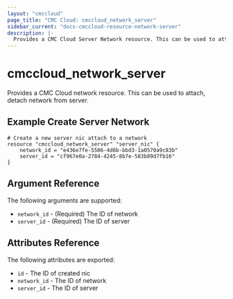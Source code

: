 ```yaml
---
layout: "cmccloud"
page_title: "CMC Cloud: cmccloud_network_server"
sidebar_current: "docs-cmccloud-resource-network-server"
description: |-
  Provides a CMC Cloud Server Network resource. This can be used to attach, detach network from server.
---
```


# cmccloud\_network\_server

Provides a CMC Cloud network resource. This can be used to attach, detach network from server.

## Example Create Server Network

```hcl
# Create a new server nic attach to a network
resource "cmccloud_network_server" "server_nic" {
    network_id = "e436e7fe-5506-4d6b-bbd3-1a0570a9c83b"
    server_id = "cf967e0a-2784-4245-8b7e-583b89d7fb16"
}
```

## Argument Reference

The following arguments are supported:

* `network_id` - (Required) The ID of network 
* `server_id` - (Required) The ID of server

## Attributes Reference

The following attributes are exported:

* `id` - The ID of created nic
* `network_id` - The ID of network 
* `server_id` - The ID of server
